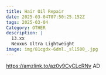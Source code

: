 ```yaml
---
title: Hair Oil Repair
date: 2025-03-04T07:50:25.152Z
tags: 2025-03-04
Category: OTHER
description: |
  13.xx
  Nexxus Ultra Lightweight 
image: img/81cgdx-6dml._sl1500_.jpg
---
```

https://amzlink.to/az0y9CyCLcRNv
AD